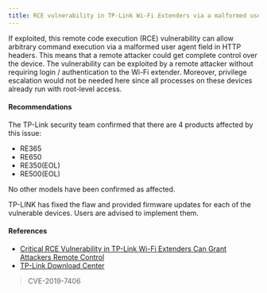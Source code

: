 ```yaml
---
title: RCE vulnerability in TP-Link Wi-Fi Extenders via a malformed user agent field in HTTP headers
---
```

If exploited, this remote code execution (RCE) vulnerability can allow arbitrary command execution via a malformed user agent field in HTTP headers. This means that a remote attacker could get complete control over the device. The vulnerability can be exploited by a remote attacker without requiring login / authentication to the Wi-Fi extender. Moreover, privilege escalation would not be needed here since all processes on these devices already run with root-level access.

#### Recommendations
	
The TP-Link security team confirmed that there are 4 products affected by this issue:

- RE365
- RE650
- RE350(EOL)
- RE500(EOL)

No other models have been confirmed as affected.

TP-LINK has fixed the flaw and provided firmware updates for each of the vulnerable devices. Users are advised to implement them.

#### References

- [Critical RCE Vulnerability in TP-Link Wi-Fi Extenders Can Grant Attackers Remote Control](https://securityintelligence.com/posts/critical-rce-vulnerability-in-tp-link-wi-fi-extenders-can-grant-attackers-remote-control/)
- [TP-Link Download Center](https://www.tp-link.com/en/support/download/)

> CVE-2019-7406
